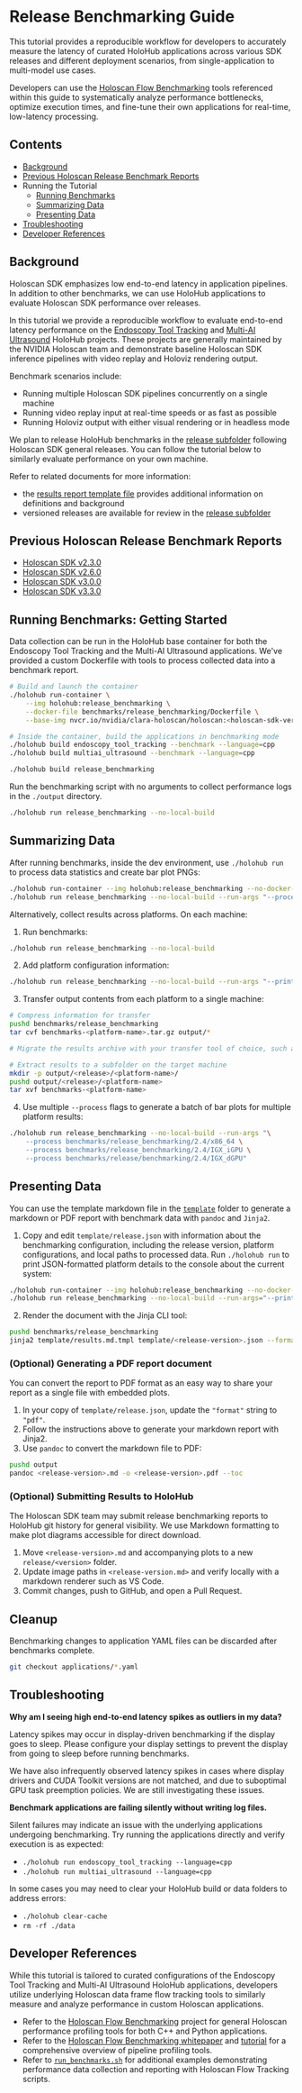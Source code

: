 # Release Benchmarking Guide

This tutorial provides a reproducible workflow for developers to accurately measure the latency of curated HoloHub
applications across various SDK releases and different deployment scenarios, from single-application
to multi-model use cases.

Developers can use the [Holoscan Flow Benchmarking](../holoscan_flow_benchmarking/) tools referenced within this guide to systematically
analyze performance bottlenecks, optimize execution times, and fine-tune their own applications for
real-time, low-latency processing.

## Contents

- [Background](#background)
- [Previous Holoscan Release Benchmark Reports](#previous-holoscan-release-benchmark-reports)
- Running the Tutorial
  - [Running Benchmarks](#running-benchmarks-getting-started)
  - [Summarizing Data](#summarizing-data)
  - [Presenting Data](#presenting-data)
- [Troubleshooting](#troubleshooting)
- [Developer References](#developer-references)

## Background

Holoscan SDK emphasizes low end-to-end latency in application pipelines. In addition to other
benchmarks, we can use HoloHub applications to evaluate Holoscan SDK performance over releases.

In this tutorial we provide a reproducible workflow to evaluate end-to-end latency performance on
the [Endoscopy Tool Tracking](/applications/endoscopy_tool_tracking/) and
[Multi-AI Ultrasound](/applications/multiai_ultrasound) HoloHub projects. These projects are generally
maintained by the NVIDIA Holoscan team and demonstrate baseline Holoscan SDK inference pipelines
with video replay and Holoviz rendering output.

Benchmark scenarios include:
- Running multiple Holoscan SDK pipelines concurrently on a single machine
- Running video replay input at real-time speeds or as fast as possible
- Running Holoviz output with either visual rendering or in headless mode

We plan to release HoloHub benchmarks in the [release subfolder](release) following Holoscan SDK general
releases. You can follow the tutorial below to similarly evaluate performance on your own machine.

Refer to related documents for more information:
- the [results report template file](template/results.md.tmpl) provides additional information on
definitions and background
- versioned releases are available for review in the [release subfolder](release)

## Previous Holoscan Release Benchmark Reports

- [Holoscan SDK v2.3.0](./release/v2.3.0/v2.3.0.md)
- [Holoscan SDK v2.6.0](./release/v2.6.0/v2.6.0.md)
- [Holoscan SDK v3.0.0](./release/v3.0.0/v3.0.0.md)
- [Holoscan SDK v3.3.0](./release/v3.3.0/v3.0.0.md)

## Running Benchmarks: Getting Started

Data collection can be run in the HoloHub base container for both the Endoscopy Tool Tracking and the Multi-AI Ultrasound applications. We've provided a custom Dockerfile with tools to process collected data into a benchmark report.

```bash
# Build and launch the container
./holohub run-container \
    --img holohub:release_benchmarking \
    --docker-file benchmarks/release_benchmarking/Dockerfile \
    --base-img nvcr.io/nvidia/clara-holoscan/holoscan:<holoscan-sdk-version-gpu>

# Inside the container, build the applications in benchmarking mode
./holohub build endoscopy_tool_tracking --benchmark --language=cpp
./holohub build multiai_ultrasound --benchmark --language=cpp

./holohub build release_benchmarking
```

Run the benchmarking script with no arguments to collect performance logs in the `./output` directory.
```bash
./holohub run release_benchmarking --no-local-build
```

## Summarizing Data

After running benchmarks, inside the dev environment, use `./holohub run` to process data statistics and create bar plot PNGs:
```bash
./holohub run-container --img holohub:release_benchmarking --no-docker-build
./holohub run release_benchmarking --no-local-build --run-args "--process benchmarks/release_benchmarking"
```

Alternatively, collect results across platforms. On each machine:
1. Run benchmarks:
```bash
./holohub run release_benchmarking --no-local-build
```
2. Add platform configuration information:
```bash
./holohub run release_benchmarking --no-local-build --run-args "--print" > benchmarks/release_benchmarking/output/platform.txt
```
3. Transfer output contents from each platform to a single machine:
```bash
# Compress information for transfer
pushd benchmarks/release_benchmarking
tar cvf benchmarks-<platform-name>.tar.gz output/*

# Migrate the results archive with your transfer tool of choice, such as SCP

# Extract results to a subfolder on the target machine
mkdir -p output/<release>/<platform-name>/
pushd output/<release>/<platform-name>
tar xvf benchmarks-<platform-name>
```
4. Use multiple `--process` flags to generate a batch of bar plots for multiple platform results:
```bash
./holohub run release_benchmarking --no-local-build --run-args "\
    --process benchmarks/release_benchmarking/2.4/x86_64 \
    --process benchmarks/release_benchmarking/2.4/IGX_iGPU \
    --process benchmarks/release/benchmarking/2.4/IGX_dGPU"
```

## Presenting Data

You can use the template markdown file in the [`template`](./template/) folder to generate a markdown
or PDF report with benchmark data with `pandoc` and `Jinja2`.

1. Copy and edit `template/release.json` with information about the benchmarking configuration, including
the release version, platform configurations, and local paths to processed data. Run
`./holohub run` to print JSON-formatted platform details to the console about the current system:
```bash
./holohub run-container --img holohub:release_benchmarking --no-docker-build
./holohub run release_benchmarking --no-local-build --run-args="--print"
```
2. Render the document with the Jinja CLI tool:
```bash
pushd benchmarks/release_benchmarking
jinja2 template/results.md.tmpl template/<release-version>.json --format=json > output/<release-version>.md
```

### (Optional) Generating a PDF report document

You can convert the report to PDF format as an easy way to share your report as a single file
with embedded plots.

1. In your copy of `template/release.json`, update the `"format"` string to `"pdf"`.
2. Follow the instructions above to generate your markdown report with Jinja2.
3. Use `pandoc` to convert the markdown file to PDF:
```bash
pushd output
pandoc <release-version>.md -o <release-version>.pdf --toc
```

### (Optional) Submitting Results to HoloHub

The Holoscan SDK team may submit release benchmarking reports to HoloHub git history for general visibility. We use Markdown formatting to make plot diagrams accessible for direct download.

1. Move `<release-version>.md` and accompanying plots to a new `release/<version>` folder.
2. Update image paths in `<release-version.md>` and verify locally with a markdown renderer such as VS Code.
3. Commit changes, push to GitHub, and open a Pull Request.

## Cleanup
Benchmarking changes to application YAML files can be discarded after benchmarks complete.
```bash
git checkout applications/*.yaml
```

## Troubleshooting

__Why am I seeing high end-to-end latency spikes as outliers in my data?__

Latency spikes may occur in display-driven benchmarking if the display goes to sleep. Please configure your
display settings to prevent the display from going to sleep before running benchmarks.

We have also infrequently observed latency spikes in cases where display drivers and CUDA Toolkit
versions are not matched, and due to suboptimal GPU task preemption policies. We are still investigating these issues.

__Benchmark applications are failing silently without writing log files.__

Silent failures may indicate an issue with the underlying applications undergoing benchmarking.
Try running the applications directly and verify execution is as expected:
- `./holohub run endoscopy_tool_tracking --language=cpp`
- `./holohub run multiai_ultrasound --language=cpp`

In some cases you may need to clear your HoloHub build or data folders to address errors:
- `./holohub clear-cache`
- `rm -rf ./data`

## Developer References

While this tutorial is tailored to curated configurations of the Endoscopy Tool Tracking and
Multi-AI Ultrasound HoloHub applications, developers utilize underlying
Holoscan data frame flow tracking tools to similarly measure and analyze performance in custom
Holoscan applications.

- Refer to the [Holoscan Flow Benchmarking](../holoscan_flow_benchmarking/) project for general
Holoscan performance profiling tools for both C++ and Python applications.
- Refer to the [Holoscan Flow Benchmarking whitepaper](https://developer.download.nvidia.com/holoscan/Holoscan-Flow-Benchmarking.pdf) and [tutorial](../holoscan_flow_benchmarking/flow_benchmarking_tutorial.md) for a comprehensive overview of pipeline profiling tools.
- Refer to [`run_benchmarks.sh`](./run_benchmarks.sh) for additional examples demonstrating
performance data collection and reporting with Holoscan Flow Tracking scripts.

